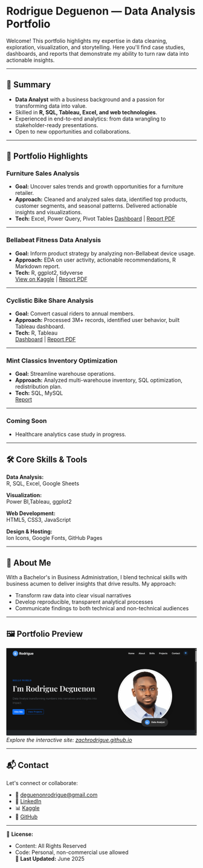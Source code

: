 # Rodrigue Deguenon — Data Analysis Portfolio

Welcome! This portfolio highlights my expertise in data cleaning, exploration, visualization, and storytelling. Here you'll find case studies, dashboards, and reports that demonstrate my ability to turn raw data into actionable insights.

---

## 🚀 Summary

- **Data Analyst** with a business background and a passion for transforming data into value.
- Skilled in **R, SQL, Tableau, Excel, and web technologies**.
- Experienced in end-to-end analytics: from data wrangling to stakeholder-ready presentations.
- Open to new opportunities and collaborations.

---

## 🌟 Portfolio Highlights

### Furniture Sales Analysis

- **Goal:** Uncover sales trends and growth opportunities for a furniture retailer.
- **Approach:** Cleaned and analyzed sales data, identified top products, customer segments, and seasonal patterns. Delivered actionable insights and visualizations.
- **Tech:** Excel, Power Query, Pivot Tables
  [Dashboard](https://1drv.ms/x/c/67671d55fee3b341/ERE_h7DobQdOuV233ME37EYB1QpP0gYoMQqjqmyLswiblw) | [Report PDF](./documents/reports/furniture_sales_report.pdf)

---

### Bellabeat Fitness Data Analysis

- **Goal:** Inform product strategy by analyzing non-Bellabeat device usage.
- **Approach:** EDA on user activity, actionable recommendations, R Markdown report.
- **Tech:** R, ggplot2, tidyverse  
  [View on Kaggle](https://www.kaggle.com/code/rodriguedeguenon/capstone-project-bellabeat) | [Report PDF](./documents/reports/bellabeat-report.pdf)

---

### Cyclistic Bike Share Analysis

- **Goal:** Convert casual riders to annual members.
- **Approach:** Processed 3M+ records, identified user behavior, built Tableau dashboard.
- **Tech:** R, Tableau  
  [Dashboard](https://public.tableau.com/app/profile/rodrigue.deguenon/viz/CyclisticBikeShareAnalysis_17374684424790/Dashboard1) | [Report PDF](./documents/reports/cyclistic_report.pdf)

---

### Mint Classics Inventory Optimization

- **Goal:** Streamline warehouse operations.
- **Approach:** Analyzed multi-warehouse inventory, SQL optimization, redistribution plan.
- **Tech:** SQL, MySQL  
  [Report](./documents/reports/mint_classics_eda_report.pdf)

---

### Coming Soon

- Healthcare analytics case study in progress.

---

## 🛠️ Core Skills & Tools

**Data Analysis:**  
R, SQL, Excel, Google Sheets

**Visualization:**  
Power BI,Tableau, ggplot2

**Web Development:**  
HTML5, CSS3, JavaScript

**Design & Hosting:**  
Ion Icons, Google Fonts, GitHub Pages

---

## 👤 About Me

With a Bachelor's in Business Administration, I blend technical skills with business acumen to deliver insights that drive results. My approach:

- Transform raw data into clear visual narratives
- Develop reproducible, transparent analytical processes
- Communicate findings to both technical and non-technical audiences

---

## 🖼️ Portfolio Preview

![Homepage Screenshot](./img/screenshot-home.png)  
*Explore the interactive site: [zachrodrigue.github.io](https://zachrodrigue.github.io/)*

---

## 📬 Contact

Let's connect or collaborate:

- 📩 [deguenonrodrigue@gmail.com](mailto:deguenonrodrigue@gmail.com)
- 💼 [LinkedIn](https://linkedin.com/in/rodriguezachariedeguenon)
- 📊 [Kaggle](https://www.kaggle.com/rodriguedeguenon)
- 🐙 [GitHub](https://github.com/zachrodrigue)

---

📜 **License:**  

- Content: All Rights Reserved  
- Code: Personal, non-commercial use allowed  
🔄 **Last Updated:** June 2025
